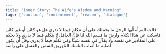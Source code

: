 ```yaml
---
title: "Inner Story: The Wife's Wisdom and Warning"
tags: ['caution', 'contentment', 'reason', "dialogue"]
---
```


 قالت المرأة أيها الرجل ما يحملك على أن تتكلم فيما لا تدري هل هو كائن أو غير كائن فاسكت عن هذا الكلام وارضَ ما قسم الله لنا فإنَّ العاقل لا يتكلم فيما لا يدري ولا يحكم على المقادير في نفسه ولا يقدِّر في نفسه شيئًا ومَن تكلَّم فيما لا يدري  وقلَّ أن يكون  أصابه ما أصاب الناسك المُهريق السمن والعسل على رأسه
